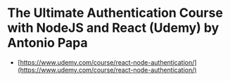 # The Ultimate Authentication Course with NodeJS and React (Udemy) by Antonio Papa
- [https://www.udemy.com/course/react-node-authentication/](https://www.udemy.com/course/react-node-authentication/)
